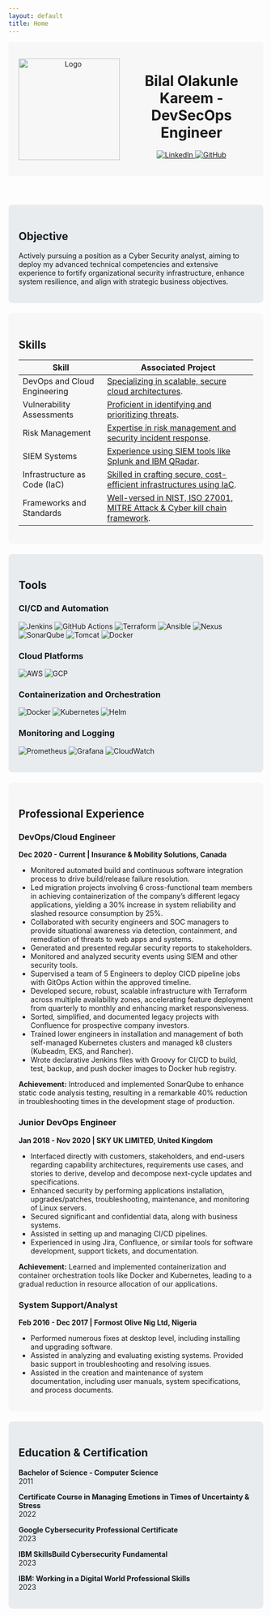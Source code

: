 ```yaml
---
layout: default
title: Home
---
```


<header style="display: flex; align-items: center; justify-content: space-between; background-color: #f7f7f7; padding: 20px;">
  <img src="{{ site.baseurl }}/logo.png" alt="Logo" style="width: 200px; height: auto; margin-right: 20px;">
  <div style="flex-grow: 1;">
    <h1>Bilal Olakunle Kareem - DevSecOps Engineer</h1>
    <p>
      <a href="https://www.linkedin.com/in/bilaldevsec" target="_blank">
        <img src="https://img.shields.io/badge/-LinkedIn-0072b1?style=for-the-badge&logo=linkedin&logoColor=white" alt="LinkedIn">
      </a>
      <a href="https://github.com/CrescentTech29/technix.io" target="_blank">
        <img src="https://img.shields.io/badge/-GitHub-181717?style=for-the-badge&logo=github&logoColor=white" alt="GitHub">
      </a>
    </p>
  </div>
</header>

<section id="objective" class="home-section" style="background-color: #e9ecef; padding: 20px; border-radius: 8px; margin-bottom: 20px;">
  <h2>Objective</h2>
  <p>Actively pursuing a position as a Cyber Security analyst, aiming to deploy my advanced technical competencies and extensive experience to fortify organizational security infrastructure, enhance system resilience, and align with strategic business objectives.</p>
</section>

<section id="skills" class="home-section" style="background-color: #f7f7f7; padding: 20px; border-radius: 8px; margin-bottom: 20px;">
  <h2 id="skills">Skills</h2>
  <table class="table table-striped">
    <thead>
      <tr>
        <th>Skill</th>
        <th>Associated Project</th>
      </tr>
    </thead>
    <tbody>
      <tr>
        <td>DevOps and Cloud Engineering</td>
        <td><a href="https://github.com/yourusername/devops-cloud-engineering">Specializing in scalable, secure cloud architectures</a>.</td>
      </tr>
      <tr>
        <td>Vulnerability Assessments</td>
        <td><a href="https://github.com/yourusername/vulnerability-assessments">Proficient in identifying and prioritizing threats</a>.</td>
      </tr>
      <tr>
        <td>Risk Management</td>
        <td><a href="https://github.com/yourusername/risk-management">Expertise in risk management and security incident response</a>.</td>
      </tr>
      <tr>
        <td>SIEM Systems</td>
        <td><a href="https://github.com/yourusername/siem-systems">Experience using SIEM tools like Splunk and IBM QRadar</a>.</td>
      </tr>
      <tr>
        <td>Infrastructure as Code (IaC)</td>
        <td><a href="https://github.com/yourusername/terraform-infrastructure">Skilled in crafting secure, cost-efficient infrastructures using IaC</a>.</td>
      </tr>
      <tr>
        <td>Frameworks and Standards</td>
        <td><a href="https://github.com/yourusername/frameworks-standards">Well-versed in NIST, ISO 27001, MITRE Attack & Cyber kill chain framework</a>.</td>
      </tr>
    </tbody>
  </table>
</section>

<section id="tools" class="home-section" style="background-color: #e9ecef; padding: 20px; border-radius: 8px; margin-bottom: 20px;">
  <h2 id="tools">Tools</h2>
  <h3>CI/CD and Automation</h3>
  <p>
    <img src="https://img.shields.io/badge/-Jenkins-D24939?&style=for-the-badge&logo=Jenkins&logoColor=white" alt="Jenkins">
    <img src="https://img.shields.io/badge/-GitHub_Actions-2088FF?&style=for-the-badge&logo=GitHub-Actions&logoColor=white" alt="GitHub Actions">
    <img src="https://img.shields.io/badge/-Terraform-623CE4?&style=for-the-badge&logo=Terraform&logoColor=white" alt="Terraform">
    <img src="https://img.shields.io/badge/-Ansible-EE0000?&style=for-the-badge&logo=Ansible&logoColor=white" alt="Ansible">
    <img src="https://img.shields.io/badge/-Nexus-4E73B9?&style=for-the-badge&logo=Sonatype&logoColor=white" alt="Nexus">
    <img src="https://img.shields.io/badge/-SonarQube-4E9BCD?&style=for-the-badge&logo=SonarQube&logoColor=white" alt="SonarQube">
    <img src="https://img.shields.io/badge/-Tomcat-F8DC75?&style=for-the-badge&logo=Apache%20Tomcat&logoColor=black" alt="Tomcat">
    <img src="https://img.shields.io/badge/-Docker-2496ED?&style=for-the-badge&logo=Docker&logoColor=white" alt="Docker">
  </p>

  <h3>Cloud Platforms</h3>
  <p>
    <img src="https://img.shields.io/badge/-AWS-232F3E?&style=for-the-badge&logo=Amazon-AWS&logoColor=white" alt="AWS">
    <img src="https://img.shields.io/badge/-GCP-4285F4?&style=for-the-badge&logo=Google-Cloud&logoColor=white" alt="GCP">
  </p>

  <h3>Containerization and Orchestration</h3>
  <p>
    <img src="https://img.shields.io/badge/-Docker-2496ED?&style=for-the-badge&logo=Docker&logoColor=white" alt="Docker">
    <img src="https://img.shields.io/badge/-Kubernetes-326CE5?&style=for-the-badge&logo=Kubernetes&logoColor=white" alt="Kubernetes">
    <img src="https://img.shields.io/badge/-Helm-0F1689?&style=for-the-badge&logo=Helm&logoColor=white" alt="Helm">
  </p>

  <h3>Monitoring and Logging</h3>
  <p>
    <img src="https://img.shields.io/badge/-Prometheus-E6522C?&style=for-the-badge&logo=Prometheus&logoColor=white" alt="Prometheus">
    <img src="https://img.shields.io/badge/-Grafana-F46800?&style=for-the-badge&logo=Grafana&logoColor=white" alt="Grafana">
    <img src="https://img.shields.io/badge/-CloudWatch-FF9900?&style=```markdown
for-the-badge&logo=Amazon%20AWS&logoColor=white" alt="CloudWatch">
  </p>
</section>

<section id="experience" class="home-section" style="background-color: #f7f7f7; padding: 20px; border-radius: 8px; margin-bottom: 20px;">
  <h2 id="experience">Professional Experience</h2>
  <h3>DevOps/Cloud Engineer</h3>
  <p><strong>Dec 2020 - Current | Insurance & Mobility Solutions, Canada</strong></p>
  <ul>
    <li>Monitored automated build and continuous software integration process to drive build/release failure resolution.</li>
    <li>Led migration projects involving 6 cross-functional team members in achieving containerization of the company’s different legacy applications, yielding a 30% increase in system reliability and slashed resource consumption by 25%.</li>
    <li>Collaborated with security engineers and SOC managers to provide situational awareness via detection, containment, and remediation of threats to web apps and systems.</li>
    <li>Generated and presented regular security reports to stakeholders.</li>
    <li>Monitored and analyzed security events using SIEM and other security tools.</li>
    <li>Supervised a team of 5 Engineers to deploy CICD pipeline jobs with GitOps Action within the approved timeline.</li>
    <li>Developed secure, robust, scalable infrastructure with Terraform across multiple availability zones, accelerating feature deployment from quarterly to monthly and enhancing market responsiveness.</li>
    <li>Sorted, simplified, and documented legacy projects with Confluence for prospective company investors.</li>
    <li>Trained lower engineers in installation and management of both self-managed Kubernetes clusters and managed k8 clusters (Kubeadm, EKS, and Rancher).</li>
    <li>Wrote declarative Jenkins files with Groovy for CI/CD to build, test, backup, and push docker images to Docker hub registry.</li>
  </ul>
  <p><strong>Achievement:</strong> Introduced and implemented SonarQube to enhance static code analysis testing, resulting in a remarkable 40% reduction in troubleshooting times in the development stage of production.</p>

  <h3>Junior DevOps Engineer</h3>
  <p><strong>Jan 2018 - Nov 2020 | SKY UK LIMITED, United Kingdom</strong></p>
  <ul>
    <li>Interfaced directly with customers, stakeholders, and end-users regarding capability architectures, requirements use cases, and stories to derive, develop and decompose next-cycle updates and specifications.</li>
    <li>Enhanced security by performing applications installation, upgrades/patches, troubleshooting, maintenance, and monitoring of Linux servers.</li>
    <li>Secured significant and confidential data, along with business systems.</li>
    <li>Assisted in setting up and managing CI/CD pipelines.</li>
    <li>Experienced in using Jira, Confluence, or similar tools for software development, support tickets, and documentation.</li>
  </ul>
  <p><strong>Achievement:</strong> Learned and implemented containerization and container orchestration tools like Docker and Kubernetes, leading to a gradual reduction in resource allocation of our applications.</p>

  <h3>System Support/Analyst</h3>
  <p><strong>Feb 2016 - Dec 2017 | Formost Olive Nig Ltd, Nigeria</strong></p>
  <ul>
    <li>Performed numerous fixes at desktop level, including installing and upgrading software.</li>
    <li>Assisted in analyzing and evaluating existing systems. Provided basic support in troubleshooting and resolving issues.</li>
    <li>Assisted in the creation and maintenance of system documentation, including user manuals, system specifications, and process documents.</li>
  </ul>
</section>

<section id="education" class="home-section" style="background-color: #e9ecef; padding: 20px; border-radius: 8px; margin-bottom: 20px;">
  <h2 id="education">Education & Certification</h2>
  <p><strong>Bachelor of Science - Computer Science</strong><br>2011</p>
  <p><strong>Certificate Course in Managing Emotions in Times of Uncertainty & Stress</strong><br>2022</p>
  <p><strong>Google Cybersecurity Professional Certificate</strong><br>2023</p>
  <p><strong>IBM SkillsBuild Cybersecurity Fundamental</strong><br>2023</p>
  <p><strong>IBM: Working in a Digital World Professional Skills</strong><br>2023</p>
</section>
